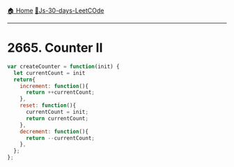 [🏠 Home](../../README.md)
[🎯Js-30-days-LeetCOde](../JS-30-Days.md)

<hr>

# 2665. Counter II

```js
var createCounter = function(init) {
  let currentCount = init
  return{
    increment: function(){
      return ++currentCount;
    },
    reset: function(){
      currentCount = init;
      return currentCount;
    },
    decrement: function(){
      return --currentCount;
    },
  };
};
```